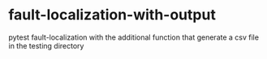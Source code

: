 # fault-localization-with-output
pytest fault-localization with the additional function that generate a csv file in the testing directory
